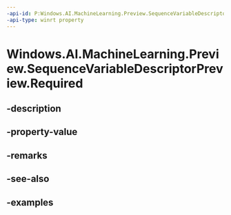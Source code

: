 ```yaml
---
-api-id: P:Windows.AI.MachineLearning.Preview.SequenceVariableDescriptorPreview.Required
-api-type: winrt property
---
```


<!-- Property syntax.
public bool Required { get; }
-->

# Windows.AI.MachineLearning.Preview.SequenceVariableDescriptorPreview.Required

## -description

## -property-value

## -remarks

## -see-also

## -examples

